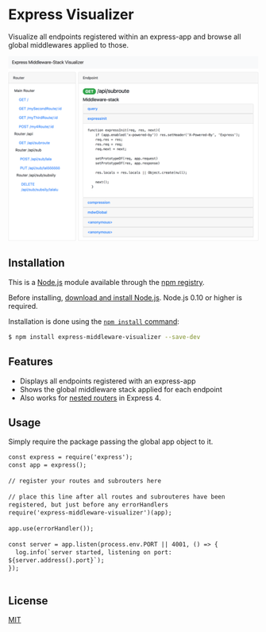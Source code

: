 # Express Visualizer

Visualize all endpoints registered within an express-app and browse all global middlewares applied to those.

<img src="https://raw.githubusercontent.com/LuiSlacker/express-visualizer/master/example_screenshot.png" alt="Drawing" style="width: 800px;"/>

## Installation

This is a [Node.js](https://nodejs.org/en/) module available through the
[npm registry](https://www.npmjs.com/).

Before installing, [download and install Node.js](https://nodejs.org/en/download/).
Node.js 0.10 or higher is required.

Installation is done using the
[`npm install` command](https://docs.npmjs.com/getting-started/installing-npm-packages-locally):

```bash
$ npm install express-middleware-visualizer --save-dev
```
## Features

* Displays all endpoints registered with an express-app
* Shows the global middleware stack applied for each endpoint
* Also works for [nested routers](http://expressjs.com/en/4x/api.html#router) in Express 4.

## Usage

Simply require the package passing the global app object to it.
```
const express = require('express');
const app = express();

// register your routes and subrouters here

// place this line after all routes and subrouteres have been registered, but just before any errorHandlers
require('express-middleware-visualizer')(app);

app.use(errorHandler());

const server = app.listen(process.env.PORT || 4001, () => {
  log.info(`server started, listening on port: ${server.address().port}`);
});


```

## License

  [MIT](LICENSE)
